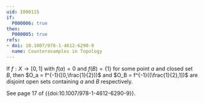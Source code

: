 ```yaml
---
uid: I000115
if:
  P000006: true
then:
  P000005: true
refs:
- doi: 10.1007/978-1-4612-6290-9
  name: Counterexamples in Topology
---
```


If $f:X \rightarrow [0,1]$ with $f(a)=0$ and $f(B)=\{1\}$ for some point $a$ and closed set $B$, then $O_a = f^{-1}([0,\frac{1}{2}))$ and $O_B = f^{-1}((\frac{1}{2},1])$ are disjoint open sets containing $a$ and $B$ respectively.


See page 17 of {{doi:10.1007/978-1-4612-6290-9}}.
